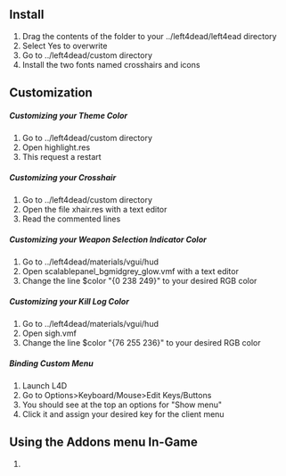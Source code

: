 ## Install
1. Drag the contents of the folder to your ../left4dead/left4ead directory
2. Select Yes to overwrite
3. Go to ../left4dead/custom directory
4. Install the two fonts named crosshairs and icons

## Customization
##### Customizing your Theme Color
1. Go to ../left4dead/custom directory
2. Open highlight.res
3. This request a restart

##### Customizing your Crosshair
1. Go to ../left4dead/custom directory
2. Open the file xhair.res with a text editor
3. Read the commented lines

##### Customizing your Weapon Selection Indicator Color
1. Go to ../left4dead/materials/vgui/hud
2. Open scalablepanel_bgmidgrey_glow.vmf with a text editor
3. Change the line $color "{0 238 249}" to your desired RGB color

##### Customizing your Kill Log Color
1. Go to ../left4dead/materials/vgui/hud
2. Open sigh.vmf
3. Change the line $color "{76 255 236}" to your desired RGB color

##### Binding Custom Menu
1. Launch L4D
2. Go to Options>Keyboard/Mouse>Edit Keys/Buttons
3. You should see at the top an options for "Show menu"
4. Click it and assign your desired key for the client menu

## Using the Addons menu In-Game
1.
